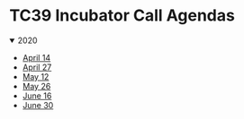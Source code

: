 TC39 Incubator Call Agendas
===========================

<details open>
<summary>2020</summary>
  
- [April 14](./2020/04-14.md)
- [April 27](./2020/04-27.md)
- [May 12](./2020/05-12.md)
- [May 26](./2020/05-26.md)
- [June 16](./2020/06-16.md)
- [June 30](./2020/06-30.md)
</details>
